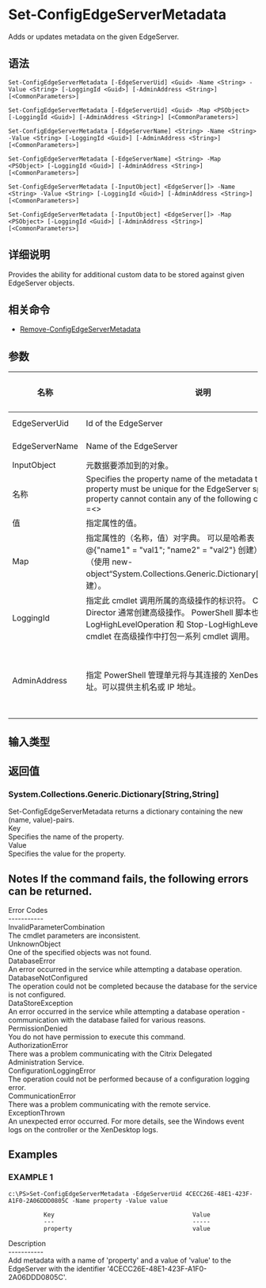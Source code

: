 # Set-ConfigEdgeServerMetadata

Adds or updates metadata on the given EdgeServer.

## 语法

    Set-ConfigEdgeServerMetadata [-EdgeServerUid] <Guid> -Name <String> -Value <String> [-LoggingId <Guid>] [-AdminAddress <String>] [<CommonParameters>]
    
    Set-ConfigEdgeServerMetadata [-EdgeServerUid] <Guid> -Map <PSObject> [-LoggingId <Guid>] [-AdminAddress <String>] [<CommonParameters>]
    
    Set-ConfigEdgeServerMetadata [-EdgeServerName] <String> -Name <String> -Value <String> [-LoggingId <Guid>] [-AdminAddress <String>] [<CommonParameters>]
    
    Set-ConfigEdgeServerMetadata [-EdgeServerName] <String> -Map <PSObject> [-LoggingId <Guid>] [-AdminAddress <String>] [<CommonParameters>]
    
    Set-ConfigEdgeServerMetadata [-InputObject] <EdgeServer[]> -Name <String> -Value <String> [-LoggingId <Guid>] [-AdminAddress <String>] [<CommonParameters>]
    
    Set-ConfigEdgeServerMetadata [-InputObject] <EdgeServer[]> -Map <PSObject> [-LoggingId <Guid>] [-AdminAddress <String>] [<CommonParameters>]
    

## 详细说明

Provides the ability for additional custom data to be stored against given EdgeServer objects.

## 相关命令

- [Remove-ConfigEdgeServerMetadata](Remove-ConfigEdgeServerMetadata.html)

## 参数

| 名称             | 说明                                                                                                                                                                                          | 是否必需？  | 管道输入                           | 默认值                                   |
| -------------- | ------------------------------------------------------------------------------------------------------------------------------------------------------------------------------------------- | ------ | ------------------------------ | ------------------------------------- |
| EdgeServerUid  | Id of the EdgeServer                                                                                                                                                                        | true   | true (ByValue, ByPropertyName) |                                       |
| EdgeServerName | Name of the EdgeServer                                                                                                                                                                      | true   | true (ByValue, ByPropertyName) |                                       |
| InputObject    | 元数据要添加到的对象。                                                                                                                                                                                 | true   | true (ByValue)                 |                                       |
| 名称             | Specifies the property name of the metadata to be added. The property must be unique for the EdgeServer specified. The property cannot contain any of the following characters \/;:#.*?=<> | []()"' | true                           | false |                               |
| 值              | 指定属性的值。                                                                                                                                                                                     | true   | false                          |                                       |
| Map            | 指定属性的（名称，值）对字典。 可以是哈希表（使用 @{"name1" = "val1"; "name2" = "val2"} 创建）或字符串字典（使用 new-object“System.Collections.Generic.Dictionary[String,String]”创建）。                                           | true   | true (ByValue)                 |                                       |
| LoggingId      | 指定此 cmdlet 调用所属的高级操作的标识符。 Citrix Studio 和 Director 通常创建高级操作。 PowerShell 脚本也可以借助 Start-LogHighLevelOperation 和 Stop-LogHighLevelOperation cmdlet 在高级操作中打包一系列 cmdlet 调用。                      | false  | false                          |                                       |
| AdminAddress   | 指定 PowerShell 管理单元将与其连接的 XenDesktop 控制器的地址。可以提供主机名或 IP 地址。                                                                                                                                  | false  | false                          | Localhost。一旦有 cmdlet 提供了某个值，此值将变为默认值。 |

## 输入类型

### 

## 返回值

### System.Collections.Generic.Dictionary[String,String]  
Set-ConfigEdgeServerMetadata returns a dictionary containing the new (name, value)-pairs.  
Key <string>  
Specifies the name of the property.  
Value <string>  
Specifies the value for the property.

## Notes If the command fails, the following errors can be returned.  
Error Codes  
\---\---\-----  
InvalidParameterCombination  
The cmdlet parameters are inconsistent.  
UnknownObject  
One of the specified objects was not found.  
DatabaseError  
An error occurred in the service while attempting a database operation.  
DatabaseNotConfigured  
The operation could not be completed because the database for the service is not configured.  
DataStoreException  
An error occurred in the service while attempting a database operation - communication with the database failed for various reasons.  
PermissionDenied  
You do not have permission to execute this command.  
AuthorizationError  
There was a problem communicating with the Citrix Delegated Administration Service.  
ConfigurationLoggingError  
The operation could not be performed because of a configuration logging error.  
CommunicationError  
There was a problem communicating with the remote service.  
ExceptionThrown  
An unexpected error occurred. For more details, see the Windows event logs on the controller or the XenDesktop logs.

## Examples

### EXAMPLE 1

    c:\PS>Set-ConfigEdgeServerMetadata -EdgeServerUid 4CECC26E-48E1-423F-A1F0-2A06DDD0805C -Name property -Value value
    
              Key                                       Value
              ---                                       -----
              property                                  value
    

Description  
\---\---\-----  
Add metadata with a name of 'property' and a value of 'value' to the EdgeServer with the identifier '4CECC26E-48E1-423F-A1F0-2A06DDD0805C'.